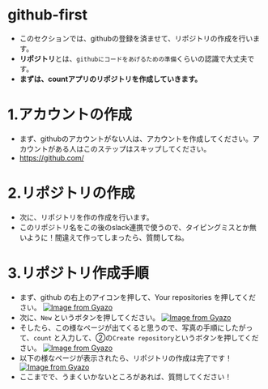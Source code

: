 # github-first
- このセクションでは、githubの登録を済ませて、リポジトリの作成を行います。
- **リポジトリ**とは、`githubにコードをあげるための準備`くらいの認識で大丈夫です。
- **まずは、countアプリのリポジトリを作成していきます。**

# 1.アカウントの作成
- まず、githubのアカウントがない人は、アカウントを作成してください。アカウントがある人はこのステップはスキップしてください。
- https://github.com/

# 2.リポジトリの作成
- 次に、リポジトリを作の作成を行います。
- このリポジトリ名をこの後のslack連携で使うので、タイピングミスとか無いように！間違えて作ってしまったら、質問してね。

# 3.リポジトリ作成手順
- まず、github の右上のアイコンを押して、Your repositories を押してください。
[![Image from Gyazo](https://gyazo.com/30b2efdbcb9cd9c1a76636050ad20365)](https://gyazo.com/30b2efdbcb9cd9c1a76636050ad20365)
- 次に、`New` というボタンを押してください。
[![Image from Gyazo](https://i.gyazo.com/71392be32ff9cef8e8de12f3a2d36130.png)](https://gyazo.com/71392be32ff9cef8e8de12f3a2d36130)
- そしたら、この様なページが出てくると思うので、写真の手順にしたがって、`count` と入力して、②の`Create repository`というボタンを押してください。
[![Image from Gyazo](https://i.gyazo.com/eef63f122bf1b63fbaa0496d61995854.png)](https://gyazo.com/eef63f122bf1b63fbaa0496d61995854)
- 以下の様なページが表示されたら、リポジトリの作成は完了です！
[![Image from Gyazo](https://i.gyazo.com/1e6a7300b49485096aa9cf922ce40aad.png)](https://gyazo.com/1e6a7300b49485096aa9cf922ce40aad)
- ここまでで、うまくいかないところがあれば、質問してください！
